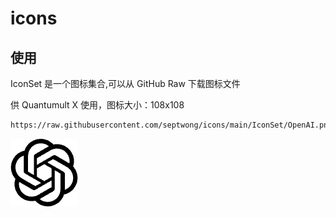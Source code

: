 # icons

## 使用

IconSet 是一个图标集合,可以从 GitHub Raw 下载图标文件

供 Quantumult X 使用，图标大小：108x108

```markdown
https://raw.githubusercontent.com/septwong/icons/main/IconSet/OpenAI.png
```

![OpenAI](https://raw.githubusercontent.com/septwong/icons/main/IconSet/OpenAI.png)
